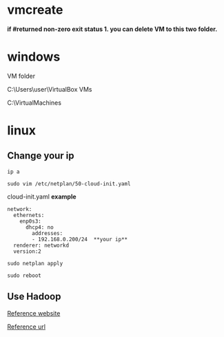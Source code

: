 ﻿# vmcreate

**if #returned non-zero exit status 1. you can delete VM to this two folder.**

# windows
VM folder

C:\Users\user\VirtualBox VMs

C:\VirtualMachines

# linux
## Change your ip 

`ip a`

`sudo vim /etc/netplan/50-cloud-init.yaml`

cloud-init.yaml **example**
```
network:
  ethernets:
    enp0s3:
      dhcp4: no
        addresses:
        - 192.168.0.200/24  **your ip**
  renderer: networkd
  version:2
```

`sudo netplan apply`

`sudo reboot`

## Use Hadoop
[Reference website](https://sparkbyexamples.com/hadoop/apache-hadoop-installation/)

[Reference url](https://www.youtube.com/watch?v=hRtInGQhBxs&list=PLJlKGwy-7Ac6ASmzZPjonzYsV4vPELf0x)
